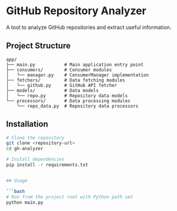 # GitHub Repository Analyzer

A tool to analyze GitHub repositories and extract useful information.

## Project Structure

```
app/
├── main.py           # Main application entry point
├── consumers/        # Consumer modules
│   └── manager.py    # ConsumerManager implementation
├── fetchers/         # Data fetching modules
│   └── github.py     # GitHub API fetcher
├── models/           # Data models
│   └── repo.py       # Repository data models
└── processors/       # Data processing modules
    └── repo_data.py  # Repository data processors
```

## Installation

```bash
# Clone the repository
git clone <repository-url>
cd gh-analyzer

# Install dependencies
pip install -r requirements.txt


## Usage

```bash
# Run from the project root with Python path set
python main.py
```
